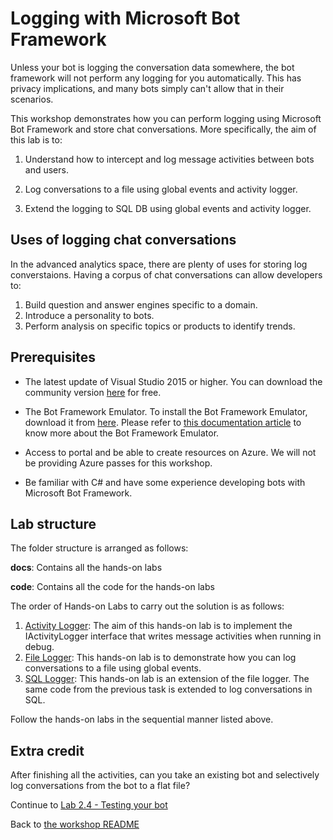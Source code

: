 # Logging with Microsoft Bot Framework

Unless your bot is logging the conversation data somewhere, the bot framework will not perform any logging for you automatically. This has privacy implications, and many bots simply can't allow that in their scenarios.

This workshop demonstrates how you can perform logging using Microsoft Bot Framework and store chat conversations. More specifically, the aim of this lab is to:

1. Understand how to intercept and log message activities between bots and users.

2. Log conversations to a file using global events and activity logger.

3. Extend the logging to SQL DB using global events and activity logger.

## Uses of logging chat conversations

In the advanced analytics space, there are plenty of uses for storing log converstaions. Having a corpus of chat conversations can allow developers to: 
1. Build question and answer engines specific to a domain.
2. Introduce a personality to bots.
3. Perform analysis on specific topics or products to identify trends.

## Prerequisites

* The latest update of Visual Studio 2015 or higher. You can download the community version [here](http://www.visualstudio.com) for free.

* The Bot Framework Emulator. To install the Bot Framework Emulator, download it from [here](https://emulator.botframework.com/). Please refer to [this documentation article](https://github.com/microsoft/botframework-emulator/wiki/Getting-Started) to know more about the Bot Framework Emulator.

* Access to portal and be able to create resources on Azure. We will not be providing Azure passes for this workshop.

* Be familiar with C# and have some experience developing bots with Microsoft Bot Framework.

## Lab structure

The folder structure is arranged as follows:

__docs__: Contains all the hands-on labs

__code__: Contains all the code for the hands-on labs

The order of Hands-on Labs to carry out the solution is as follows:
1. [Activity Logger](docs/1_Activity_Logger.md):
The aim of this hands-on lab is to implement the IActivityLogger interface that writes message activities when running in debug. 
2. [File Logger](docs/2_File_Logger.md):
This hands-on lab is to demonstrate how you can log conversations to a file using global events.
3. [SQL Logger](docs/3_SQL_Logger.md):
This hands-on lab is an extension of the file logger. The same code from the previous task is extended to log conversations in SQL.

Follow the hands-on labs in the sequential manner listed above.

## Extra credit

After finishing all the activities, can you take an existing bot and selectively log conversations from the bot to a flat file?

Continue to [Lab 2.4 - Testing your bot](../lab02.4-testing_bots/0_README.md)

Back to [the workshop README](./../README.md)